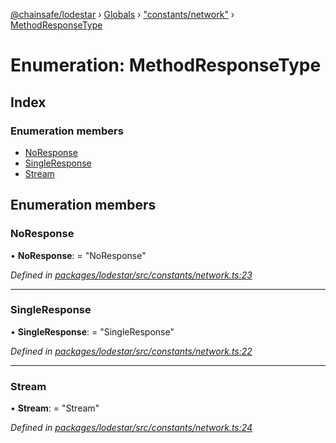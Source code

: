 [@chainsafe/lodestar](../README.md) › [Globals](../globals.md) › ["constants/network"](../modules/_constants_network_.md) › [MethodResponseType](_constants_network_.methodresponsetype.md)

# Enumeration: MethodResponseType

## Index

### Enumeration members

* [NoResponse](_constants_network_.methodresponsetype.md#noresponse)
* [SingleResponse](_constants_network_.methodresponsetype.md#singleresponse)
* [Stream](_constants_network_.methodresponsetype.md#stream)

## Enumeration members

###  NoResponse

• **NoResponse**: = "NoResponse"

*Defined in [packages/lodestar/src/constants/network.ts:23](https://github.com/ChainSafe/lodestar/blob/439c48cac/packages/lodestar/src/constants/network.ts#L23)*

___

###  SingleResponse

• **SingleResponse**: = "SingleResponse"

*Defined in [packages/lodestar/src/constants/network.ts:22](https://github.com/ChainSafe/lodestar/blob/439c48cac/packages/lodestar/src/constants/network.ts#L22)*

___

###  Stream

• **Stream**: = "Stream"

*Defined in [packages/lodestar/src/constants/network.ts:24](https://github.com/ChainSafe/lodestar/blob/439c48cac/packages/lodestar/src/constants/network.ts#L24)*
